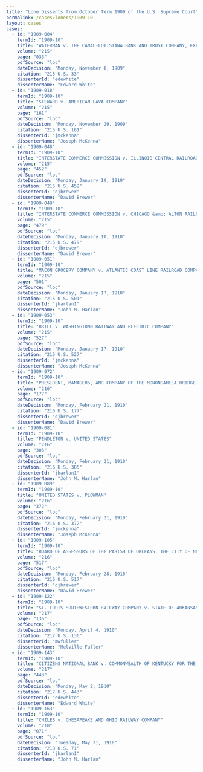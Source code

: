 ```yaml
---
title: "Lone Dissents from October Term 1909 of the U.S. Supreme Court"
permalink: /cases/loners/1909-10
layout: cases
cases:
  - id: "1909-004"
    termId: "1909-10"
    title: "WATERMAN v. THE CANAL-LOUISIANA BANK AND TRUST COMPANY, EXECUTOR"
    volume: "215"
    page: "033"
    pdfSource: "loc"
    dateDecision: "Monday, November 8, 1909"
    citation: "215 U.S. 33"
    dissenterId: "edewhite"
    dissenterName: "Edward White"
  - id: "1909-018"
    termId: "1909-10"
    title: "STEWARD v. AMERICAN LAVA COMPANY"
    volume: "215"
    page: "161"
    pdfSource: "loc"
    dateDecision: "Monday, November 29, 1909"
    citation: "215 U.S. 161"
    dissenterId: "jmckenna"
    dissenterName: "Joseph McKenna"
  - id: "1909-048"
    termId: "1909-10"
    title: "INTERSTATE COMMERCE COMMISSION v. ILLINOIS CENTRAL RAILROAD COMPANY"
    volume: "215"
    page: "452"
    pdfSource: "loc"
    dateDecision: "Monday, January 10, 1910"
    citation: "215 U.S. 452"
    dissenterId: "djbrewer"
    dissenterName: "David Brewer"
  - id: "1909-049"
    termId: "1909-10"
    title: "INTERSTATE COMMERCE COMMISSION v. CHICAGO &amp; ALTON RAILROAD COMPANY"
    volume: "215"
    page: "479"
    pdfSource: "loc"
    dateDecision: "Monday, January 10, 1910"
    citation: "215 U.S. 479"
    dissenterId: "djbrewer"
    dissenterName: "David Brewer"
  - id: "1909-051"
    termId: "1909-10"
    title: "MACON GROCERY COMPANY v. ATLANTIC COAST LINE RAILROAD COMPANY"
    volume: "215"
    page: "501"
    pdfSource: "loc"
    dateDecision: "Monday, January 17, 1910"
    citation: "215 U.S. 501"
    dissenterId: "jharlan1"
    dissenterName: "John M. Harlan"
  - id: "1909-053"
    termId: "1909-10"
    title: "BRILL v. WASHINGTONN RAILWAY AND ELECTRIC COMPANY"
    volume: "215"
    page: "527"
    pdfSource: "loc"
    dateDecision: "Monday, January 17, 1910"
    citation: "215 U.S. 527"
    dissenterId: "jmckenna"
    dissenterName: "Joseph McKenna"
  - id: "1909-072"
    termId: "1909-10"
    title: "PRESIDENT, MANAGERS, AND COMPANY OF THE MONONGAHELA BRIDGE COMPANY v. UNITED STATES"
    volume: "216"
    page: "177"
    pdfSource: "loc"
    dateDecision: "Monday, February 21, 1910"
    citation: "216 U.S. 177"
    dissenterId: "djbrewer"
    dissenterName: "David Brewer"
  - id: "1909-081"
    termId: "1909-10"
    title: "PENDLETON v. UNITED STATES"
    volume: "216"
    page: "305"
    pdfSource: "loc"
    dateDecision: "Monday, February 21, 1910"
    citation: "216 U.S. 305"
    dissenterId: "jharlan1"
    dissenterName: "John M. Harlan"
  - id: "1909-089"
    termId: "1909-10"
    title: "UNITED STATES v. PLOWMAN"
    volume: "216"
    page: "372"
    pdfSource: "loc"
    dateDecision: "Monday, February 21, 1910"
    citation: "216 U.S. 372"
    dissenterId: "jmckenna"
    dissenterName: "Joseph McKenna"
  - id: "1909-105"
    termId: "1909-10"
    title: "BOARD OF ASSESSORS OF THE PARISH OF ORLEANS, THE CITY OF NEW ORLEANS, v. NEW YORK LIFE INSURANCE COMPANY"
    volume: "216"
    page: "517"
    pdfSource: "loc"
    dateDecision: "Monday, February 28, 1910"
    citation: "216 U.S. 517"
    dissenterId: "djbrewer"
    dissenterName: "David Brewer"
  - id: "1909-122"
    termId: "1909-10"
    title: "ST. LOUIS SOUTHWESTERN RAILWAY COMPANY v. STATE OF ARKANSAS"
    volume: "217"
    page: "136"
    pdfSource: "loc"
    dateDecision: "Monday, April 4, 1910"
    citation: "217 U.S. 136"
    dissenterId: "mwfuller"
    dissenterName: "Melville Fuller"
  - id: "1909-143"
    termId: "1909-10"
    title: "CITIZENS NATIONAL BANK v. COMMONWEALTH OF KENTUCKY FOR THE USE AND BENEFIT OF BOYLE COUNTY"
    volume: "217"
    page: "443"
    pdfSource: "loc"
    dateDecision: "Monday, May 2, 1910"
    citation: "217 U.S. 443"
    dissenterId: "edewhite"
    dissenterName: "Edward White"
  - id: "1909-163"
    termId: "1909-10"
    title: "CHILES v. CHESAPEAKE AND OHIO RAILWAY COMPANY"
    volume: "218"
    page: "071"
    pdfSource: "loc"
    dateDecision: "Tuesday, May 31, 1910"
    citation: "218 U.S. 71"
    dissenterId: "jharlan1"
    dissenterName: "John M. Harlan"
---
```

